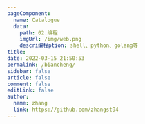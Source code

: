 ```yaml
---
pageComponent:
  name: Catalogue
  data:
    path: 02.编程
    imgUrl: /img/web.png
    descri编程ption: shell、python、golang等
title: 
date: 2022-03-15 21:50:53
permalink: /biancheng/
sidebar: false
article: false
comment: false
editLink: false
author:
  name: zhang
  link: https://github.com/zhangst94
---
```

